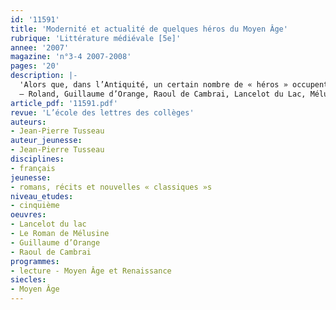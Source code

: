 ```yaml
---
id: '11591'
title: 'Modernité et actualité de quelques héros du Moyen Âge'
rubrique: 'Littérature médiévale [5e]'
annee: '2007'
magazine: 'n°3-4 2007-2008'
pages: '20'
description: |-
  'Alors que, dans l’Antiquité, un certain nombre de « héros » occupent une place intermédiaire entre les dieux et les humains, le héros médiéval relève sans ambiguïté de la catégorie humaine, même si, par sa naissance et son histoire personnelle, il est parfois auréolé d’un certain mystère (fils du diable comme Merlin, enlevé et élevé par une fée comme Lancelot) et de quelques particularités hors du commun. Les héros que nous propose la littérature médiévale ont pour caractéristiques d’être de haut rang, ancrés géographiquement dans un espace défini et, qu’ils soient inspirés ou non de personnages historiques réels, d’être porteurs ou révélateurs des valeurs de l’époque à laquelle ils apparaissent. S’ils ont survécu, c’est que, au moins partiellement, ils sont aussi révélateurs d’une problématique contemporaine. C’est à cette recherche que nous invitent quelques héros épiques ou courtois. Pour chacun d’eux, cet article s’efforce de dégager : l’ancrage géographique, les valeurs ou la problématique d’une époque, l’actualité de ces valeurs ou de cette problématique :
  – Roland, Guillaume d’Orange, Raoul de Cambrai, Lancelot du Lac, Mélusine.'
article_pdf: '11591.pdf'
revue: 'L’école des lettres des collèges'
auteurs:
- Jean-Pierre Tusseau
auteur_jeunesse:
- Jean-Pierre Tusseau
disciplines:
- français
jeunesse:
- romans, récits et nouvelles « classiques »s
niveau_etudes:
- cinquième
oeuvres:
- Lancelot du lac
- Le Roman de Mélusine
- Guillaume d’Orange
- Raoul de Cambrai
programmes:
- lecture - Moyen Âge et Renaissance
siecles:
- Moyen Âge
---
```

